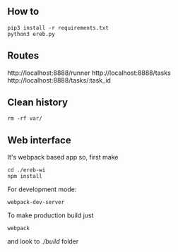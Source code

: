 ## How to

```
pip3 install -r requirements.txt
python3 ereb.py
```

## Routes

http://localhost:8888/runner
http://localhost:8888/tasks
http://localhost:8888/tasks/:task_id

## Clean history

```
rm -rf var/
```

## Web interface

It's webpack based app
so, first make
```
cd ./ereb-wi
npm install
```

For development mode:
```
webpack-dev-server
```
To make production build just
```
webpack
```
and look to *./build* folder
